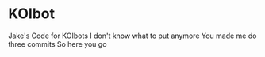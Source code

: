 # KOIbot
Jake's Code for KOIbots
I don't know what to put anymore
You made me do three commits
So here you go
